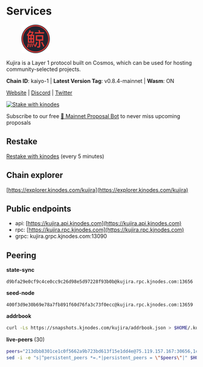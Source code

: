 # Services

<figure><img src="https://raw.githubusercontent.com/kj89/cosmos-images/main/logos/kujira.png" alt=""><figcaption></figcaption></figure>

Kujira is a Layer 1 protocol built on Cosmos, which can be used for  hosting community-selected projects.

**Chain ID**: kaiyo-1 | **Latest Version Tag**: v0.8.4-mainnet | **Wasm**: ON

[Website](https://kujira.app) | [Discord](https://discord.gg/teamkujira) | [Twitter](https://twitter.com/TeamKujira)

[![Stake with kjnodes](https://i.ibb.co/cr44Q8j/button-stake-with-kjnodes.png)](https://restake.app/kujira/kujiravaloper1tnuqj73jfn3724lqz34c27tuv80nv336sadqym)

Subscribe to our free [🤖 Mainnet Proposal Bot](https://t.me/kjnodes_proposal_bot) to never miss upcoming proposals

## Restake

[Restake with kjnodes](https://restake.app/kujira/kujiravaloper1tnuqj73jfn3724lqz34c27tuv80nv336sadqym) (every 5 minutes)
## Chain explorer
[https://explorer.kjnodes.com/kujira](https://explorer.kjnodes.com/kujira)

## Public endpoints

* api: [https://kujira.api.kjnodes.com](https://kujira.api.kjnodes.com)
* rpc: [https://kujira.rpc.kjnodes.com](https://kujira.rpc.kjnodes.com)
* grpc: kujira.grpc.kjnodes.com:13090

## Peering

**state-sync**

```text
d9bfa29e0cf9c4ce0cc9c26d98e5d97228f93b0b@kujira.rpc.kjnodes.com:13656
```

**seed-node**

```text
400f3d9e30b69e78a7fb891f60d76fa3c73f0ecc@kujira.rpc.kjnodes.com:13659
```

**addrbook**
```bash
curl -Ls https://snapshots.kjnodes.com/kujira/addrbook.json > $HOME/.kujira/config/addrbook.json
```

**live-peers** (30)
```bash
peers="213dbb8301ce1c0f5662a9b723bd613f15e1dd4e@75.119.157.167:30656,1cbc1bff7cdaeffd5a25583f9525f44fb55f7215@95.214.54.28:26156,7f83a8f94bddb377ff195b3c9ee2abc91ddf0433@51.81.242.74:26656,d9bfa29e0cf9c4ce0cc9c26d98e5d97228f93b0b@65.109.88.38:13656,ccffabe81f2de8a81e171f93fe1209392bf9993f@65.108.234.59:26656,58fc044463399f5c2d94a39e3474ea6196dab0bd@65.108.198.118:11856,da2673cf09dc2c124947827f4cf5e7c17114d504@142.132.202.98:26656,3a15fa46fe0a27d4ee60497a470a8c91911a9e5e@15.235.66.89:11756,c62e0701155a690616fcd3a57fa2fda444840561@65.108.76.242:32095,0cd7caa189ab5e3fb19b4d32516027b578ab7838@45.79.118.43:26656,55d5419822feeab727b2be57e834534cbd91d6a4@65.108.69.91:26656,b802fbfb83d6400639f17f2883f30a46ee6b05ad@51.210.223.185:32095,8d59c2958dfb2f852b201cbaa60743c771ce338b@147.135.45.32:26656,79ace78a1fb98876c7bcbf8ec54864b740aa76ff@65.108.128.201:11856,9dc8a19299064e8d5a414a1fc25dd0d12d9871c8@138.201.16.240:30095,177872437b2a31ebb0fb740ba5bd32b0be99e280@5.79.74.229:31095,ff7a1787ea93a49ece2ee92f601a4c52951278c4@185.119.118.112:2000,d6f2eee997d108d4fde5683e31d678427376dfce@77.68.27.75:26656,4a87e847c8fc15812e4d8ce57c43581ab0e7a4dd@95.214.55.100:26256,ebc272824924ea1a27ea3183dd0b9ba713494f83@178.211.139.77:26796,1a781f294b8c30ab0b4e54494359263e9b389ebb@141.94.219.133:11756,fa925ef53799d2cf30b317ac52759871909b151c@44.206.174.98:26656,0a03f5dfb5b995647808c4d100e7b98d0526302f@85.214.18.167:26656,a185a830eda85adcd822a92efe330519fbb0d102@13.88.99.213:26656,cedf10f69de7d77b358964a1b802a15ad79a7c97@74.80.183.130:26655,a9ed3a9256cbabe889b2989ad99a3e7e173c3ffe@108.165.178.242:26655,b29969a2384159db8f8052bc118066bd067157c4@85.215.105.19:15602,8362a432d50cc800618de6a76cc92d532baa8fa4@173.212.247.202:26656,af9465035c6111c6cedddd7bdee60c78a8f9921c@54.235.174.123:26656,4d3ecadfa5002bdd407c56c04933999b8f96cfbd@34.173.154.254:26656"
sed -i -e "s|^persistent_peers *=.*|persistent_peers = \"$peers\"|" $HOME/.kujira/config/config.toml
```
